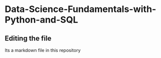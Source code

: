 # Data-Science-Fundamentals-with-Python-and-SQL

## Editing the file

Its a markdown file in this repository
